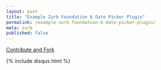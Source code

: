 ```yaml
---
layout: post
title: "Example Zurb Foundation 6 Date Picker Plugin"
permalink: /example-zurb-foundation-6-date-picker-plugin/
meta: zurb
published: false
---
```



<span class="fi-page-edit size-21"></span> <a href="{{ site.post_source_root }}2016-04-20-example-zurb-foundation-6-date-picker-plugin.markdown" target="_blank">Contribute and Fork</a>

{% include disqus.html %}
